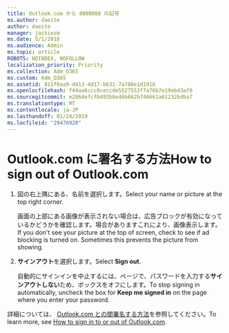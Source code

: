 ```yaml
---
title: Outlook.com から 8000008 の記号
ms.author: daeite
author: daeite
manager: jackiesm
ms.date: 5/1/2018
ms.audience: Admin
ms.topic: article
ROBOTS: NOINDEX, NOFOLLOW
localization_priority: Priority
ms.collection: Adm_O365
ms.custom: Adm_O365
ms.assetid: 811f0aa9-d413-4d17-b631-7a788e1d1916
ms.openlocfilehash: f44aa6ccc8ceccde5527552f7a76b7e19eb43af0
ms.sourcegitcommit: e2864efcfb493b6e46b662b746661a61232bdba7
ms.translationtype: MT
ms.contentlocale: ja-JP
ms.lasthandoff: 01/24/2019
ms.locfileid: "29476920"
---
```

# <a name="how-to-sign-out-of-outlookcom"></a><span data-ttu-id="9b66b-102">Outlook.com に署名する方法</span><span class="sxs-lookup"><span data-stu-id="9b66b-102">How to sign out of Outlook.com</span></span>

1. <span data-ttu-id="9b66b-103">図の右上隅にある、名前を選択します。</span><span class="sxs-lookup"><span data-stu-id="9b66b-103">Select your name or picture at the top right corner.</span></span>
    
    <span data-ttu-id="9b66b-p101">画面の上部にある画像が表示されない場合は、広告ブロックが有効になっているかどうかを確認します。場合がありますこれにより、画像表示します。</span><span class="sxs-lookup"><span data-stu-id="9b66b-p101">If you don't see your picture at the top of screen, check to see if ad blocking is turned on. Sometimes this prevents the picture from showing.</span></span>
    
2. <span data-ttu-id="9b66b-106">**サインアウト**を選択します。</span><span class="sxs-lookup"><span data-stu-id="9b66b-106">Select **Sign out**.</span></span> 
    
    <span data-ttu-id="9b66b-107">自動的にサインインを中止するには、ページで、パスワードを入力する**サインアウトしない**ため、ボックスをオフにします。</span><span class="sxs-lookup"><span data-stu-id="9b66b-107">To stop signing in automatically, uncheck the box for **Keep me signed in** on the page where you enter your password.</span></span> 
    
<span data-ttu-id="9b66b-108">詳細については、 [Outlook.com との間署名する方法](https://go.microsoft.com/fwlink/p/?linkid=873113)を参照してください。</span><span class="sxs-lookup"><span data-stu-id="9b66b-108">To learn more, see [How to sign in to or out of Outlook.com](https://go.microsoft.com/fwlink/p/?linkid=873113).</span></span>
  


